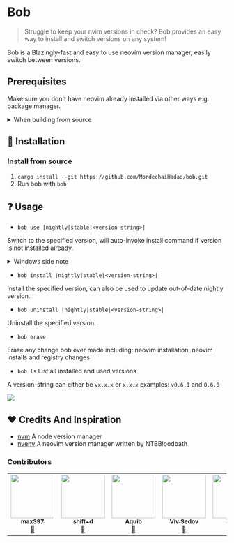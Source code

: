 # Bob

> Struggle to keep your nvim versions in check? Bob provides an easy way to install and switch versions on any system!

Bob is a Blazingly-fast and easy to use neovim version manager, easily switch between versions.

## Prerequisites
Make sure you don't have neovim already installed via other ways e.g. package manager.
<details>
<summary>When building from source</summary>

Install [rustup](https://www.rust-lang.org/tools/install)
</details>

## :wrench: Installation
### Install from source
1. `cargo install --git https://github.com/MordechaiHadad/bob.git`
2. Run bob with `bob`

## :question: Usage

- `bob use |nightly|stable|<version-string>|`

Switch to the specified version, will auto-invoke install command if version is not installed already.
<details>
<summary>Windows side note</summary>

Make sure to run the application as administator to properly switch a version.

</details>

- `bob install |nightly|stable|<version-string>|`

Install the specified version, can also be used to update out-of-date nightly version.

- `bob uninstall |nightly|stable|<version-string>|`

Uninstall the specified version.

- `bob erase`

Erase any change bob ever made including: neovim installation, neovim installs and registry changes

- `bob ls`
  List all installed and used versions

A version-string can either be `vx.x.x` or `x.x.x` examples: `v0.6.1` and `0.6.0`

<img src="https://user-images.githubusercontent.com/33547558/164478344-2707eb41-5b26-452e-ba05-c18282a3503a.gif">

## :heart: Credits And Inspiration
- [nvm](https://github.com/nvm-sh/nvm) A node version manager
- [nvenv](https://github.com/NTBBloodbath/nvenv) A neovim version manager written by NTBBloodbath

### Contributors

<table>
    <tr>
        <td align="center"><a href="https://github.com/max397574"><img src="https://avatars.githubusercontent.com/u/81827001?v=4" width="100px;" alt ""/><br/><sub><b>max397</b></sub></a><br /><a href="https://github.com/MordechaiHadad/bob/" title="Testing">👷</a></td>
        <td align="center"><a href="https://github.com/shift-d"><img src="https://avatars.githubusercontent.com/u/53366878?v=4" width="100px;" alt ""/><br/><sub><b>shift-d</b></sub></a><br /><a href="https://github.com/MordechaiHadad/bob/" title="Testing">👷</a></td>
        <td align="center"><a href="https://github.com/tamton-aquib"><img src="https://avatars.githubusercontent.com/u/77913442?v=4" width="100px;" alt ""/><br/><sub><b>Aquib</b></sub></a><br /><a href="https://github.com/MordechaiHadad/bob/" title="Testing">👷</a></td>
        <td align="center"><a href="https://github.com/vsedov"><img src="https://avatars.githubusercontent.com/u/28804392?v=4" width="100px;" alt ""/><br/><sub><b>Viv Sedov</b></sub></a><br /><a href="https://github.com/MordechaiHadad/bob/" title="Testing">👷</a></td>
        <td align="center"><a href="https://github.com/TarunDaCoder"><img src="https://avatars.githubusercontent.com/u/77536695?v=4" width="100px;" alt ""/><br/><sub><b>Tarun</b></sub></a><br /><a href="https://github.com/MordechaiHadad/bob/" title="Testing">👷</a></td>
        <td align="center"><a href="https://github.com/TheChoudo"><img src="https://avatars.githubusercontent.com/u/68950943?v=4" width="100px;" alt ""/><br/><sub><b>Dev Choudhuri</b></sub></a><br /><a href="https://github.com/MordechaiHadad/bob/" title="Testing">👷</a><a href="https://github.com/MordechaiHadad/bob/" title="README">📖</a></td>
        <td align="center"><a href="https://github.com/bryant-the-coder"><img src="https://avatars.githubusercontent.com/u/92417638?v=4" width="100px;" alt ""/><br/><sub><b>Bryant</b></sub></a><br /><a href="https://github.com/MordechaiHadad/bob/" title="Testing">👷</a></td>
    </tr>
</table>
